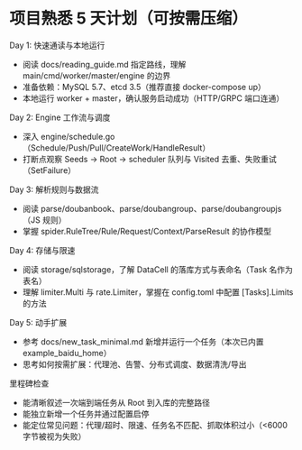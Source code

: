 # 项目熟悉 5 天计划（可按需压缩）

Day 1: 快速通读与本地运行
- 阅读 docs/reading_guide.md 指定路线，理解 main/cmd/worker/master/engine 的边界
- 准备依赖：MySQL 5.7、etcd 3.5（推荐直接 docker-compose up）
- 本地运行 worker + master，确认服务启动成功（HTTP/GRPC 端口连通）

Day 2: Engine 工作流与调度
- 深入 engine/schedule.go（Schedule/Push/Pull/CreateWork/HandleResult）
- 打断点观察 Seeds -> Root -> scheduler 队列与 Visited 去重、失败重试（SetFailure）

Day 3: 解析规则与数据流
- 阅读 parse/doubanbook、parse/doubangroup、parse/doubangroupjs（JS 规则）
- 掌握 spider.RuleTree/Rule/Request/Context/ParseResult 的协作模型

Day 4: 存储与限速
- 阅读 storage/sqlstorage，了解 DataCell 的落库方式与表命名（Task 名作为表名）
- 理解 limiter.Multi 与 rate.Limiter，掌握在 config.toml 中配置 [Tasks].Limits 的方法

Day 5: 动手扩展
- 参考 docs/new_task_minimal.md 新增并运行一个任务（本次已内置 example_baidu_home）
- 思考如何按需扩展：代理池、告警、分布式调度、数据清洗/导出

里程碑检查
- 能清晰叙述一次端到端任务从 Root 到入库的完整路径
- 能独立新增一个任务并通过配置启停
- 能定位常见问题：代理/超时、限速、任务名不匹配、抓取体积过小（<6000 字节被视为失败）
